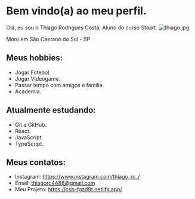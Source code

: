 # Bem vindo(a) ao meu perfil.

Olá, eu sou o Thiago Rodrigues Costa, Aluno do curso Staart.
![thiago jpg](https://user-images.githubusercontent.com/110426406/215845789-be74cb0d-ddb5-4173-bec0-18f15d6d4da1.png)

Moro em  São Caetano do Sul - SP 

## Meus hobbies:

- Jogar Futebol.
- Jogar Videogame.
- Passar tempo com amigos e familia.
- Academia.

## Atualmente estudando:

- Git e GitHub.
- React.
- JavaScript.
- TypeScript.

## Meus contatos:

- Instagram: https://www.instagram.com/thiago_rc_/
- Email: thiagorc4488@gmail.com
- Meu Projeto: https://csb-fgzd9t.netlify.app/
